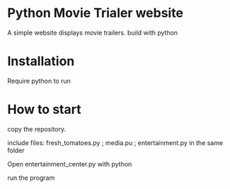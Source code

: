 # Python Movie Trialer website
A simple website displays movie trailers. build with python

# Installation
Require python to run

# How to start
copy the repository. 

include files: fresh_tomatoes.py ; media.pu ; entertainment.py in the same folder

Open entertainment_center.py with python

run the program
